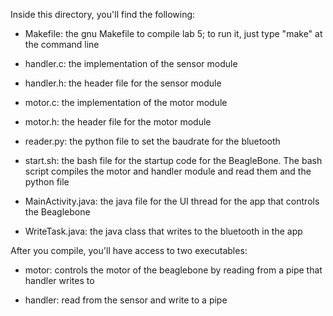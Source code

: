 Inside this directory, you'll find the following:

 - Makefile: the gnu Makefile to compile lab 5; to run it, just type "make"
   at the command line

 - handler.c: the implementation of the sensor module

 - handler.h: the header file for the sensor module

 - motor.c: the implementation of the motor module

 - motor.h: the header file for the motor module

 - reader.py: the python file to set the baudrate for the bluetooth

 - start.sh: the bash file for the startup code for the BeagleBone. The bash script compiles
   the motor and handler module and read them and the python file

 - MainActivity.java: the java file for the UI thread for the app that controls the Beaglebone

 - WriteTask.java: the java class that writes to the bluetooth in the app

After you compile, you'll have access to two executables:

 - motor: controls the motor of the beaglebone by reading from a pipe
       that handler writes to

 - handler: read from the sensor and write to a pipe

